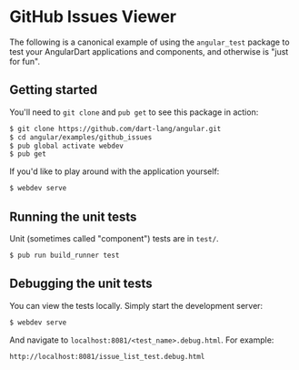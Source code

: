 # GitHub Issues Viewer

The following is a canonical example of using the `angular_test` package to test
your AngularDart applications and components, and otherwise is "just for fun".

## Getting started

You'll need to `git clone` and `pub get` to see this package in action:

```bash
$ git clone https://github.com/dart-lang/angular.git
$ cd angular/examples/github_issues
$ pub global activate webdev
$ pub get
```

If you'd like to play around with the application yourself:

```bash
$ webdev serve
```

## Running the unit tests

Unit (sometimes called "component") tests are in `test/`.

[`preset`]: https://github.com/dart-lang/test/blob/master/doc/configuration.md#configuration-presets

```bash
$ pub run build_runner test
```

## Debugging the unit tests

You can view the tests locally. Simply start the development server:

```bash
$ webdev serve
```

And navigate to `localhost:8081/<test_name>.debug.html`. For example:

```
http://localhost:8081/issue_list_test.debug.html
```
